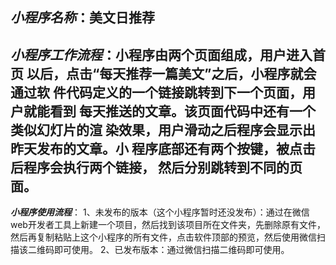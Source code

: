 ***小程序名称***：美文日推荐
----------------
***小程序工作流程***：小程序由两个页面组成，用户进入首页
以后，点击“每天推荐一篇美文”之后，小程序就会通过软
件代码定义的一个链接跳转到下一个页面，用户就能看到
每天推送的文章。该页面代码中还有一个类似幻灯片的渲
染效果，用户滑动之后程序会显示出昨天发布的文章。小
程序底部还有两个按键，被点击后程序会执行两个链接，
然后分别跳转到不同的页面。
---------------
***小程序使用流程***：
1、未发布的版本（这个小程序暂时还没发布）：通过在微信web开发者工具上新建一个项目，然后找到该项目所在文件夹，先删除原有文件，然后再复制粘贴上这个小程序的所有文件，点击软件顶部的预览，然后使用微信扫描该二维码即可使用。
2、已发布版本：通过微信扫描二维码即可使用。